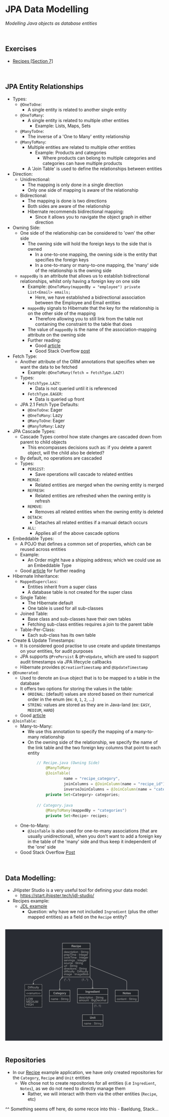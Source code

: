# JPA Data Modelling
*Modelling Java objects as database entities*

<br>

## Exercises
* [Recipes [Section 7]](../07-spring-mvc-web-dev/exercises/recipes)

<br>

## JPA Entity Relationships
* Types:
    * `@OneToOne`:
        * A single entity is related to another single entity
    * `@OneToMany`:
        * A single entity is related to multiple other entities
            * Example: Lists, Maps, Sets
    * `@ManyToOne`:
        * The inverse of a 'One to Many' entity relationship
    * `@ManyToMany`:
        * Multiple entities are related to multiple other entities
            * Example: Products and categories
                * Where products can belong to multiple categories and categories can have multiple products
        * A 'Join Table' is used to define the relationships between entities
* Direction:
    * Unidirectional:
        * The mapping is only done in a single direction
        * Only one side of mapping is aware of the relationship
    * Bidirectional:
        * The mapping is done is two directions
        * Both sides are aware of the relationship
        * Hibernate recommends bidirectional mapping:
            * Since it allows you to navigate the object graph in either direction
* Owning Side:
    * One side of the relationship can be considered to 'own' the other side
        * The owning side will hold the foreign keys to the side that is owned
            * In a one-to-one mapping, the owning side is the entity that specifies the foreign keys
            * In a one-to-many or many-to-one mapping, the 'many' side of the relationship is the owning side
    * `mappedBy` is an attribute that allows us to establish bidirectional relationships, whilst only having a foreign key on one side
        * Example: `@OneToMany(mappedBy = "employee") private List<Email> emails;`
            * Here, we have established a bidirectional association between the Employee and Email entities
        * `mappedBy` signals to Hibernate that the key for the relationship is on the other side of the mapping
            * Therefore allowing you to still link from the table not containing the constraint to the table that does
        * The value of `mappedBy` is the name of the association-mapping attribute on the owning side
        * Further reading:
            * Good [article](https://www.baeldung.com/jpa-joincolumn-vs-mappedby)
            * Good Stack Overflow [post](https://stackoverflow.com/questions/9108224/can-someone-explain-mappedby-in-jpa-and-hibernate)
* Fetch Type:
    * Another attribute of the ORM annotations that specifies when we want the data to be fetched
        * Example: `@OneToMany(fetch = FetchType.LAZY)`
    * Types:
        * `FetchType.LAZY`:
            * Data is not queried until it is referenced
        * `FetchType.EAGER`:
            * Data is queried up front
    * JPA 2.1 Fetch Type Defaults:
        * `@OneToOne`: Eager
        * `@OneToMany`: Lazy
        * `@ManyToOne`: Eager
        * `@ManyToMany`: Lazy
* JPA Cascade Types:
    * Cascade Types control how state changes are cascaded down from parent to child objects
        * This encompasses decisions such as: if you delete a parent object, will the child also be deleted?
    * By default, no operations are cascaded
    * Types:
        * `PERSIST`:
            * Save operations will cascade to related entities
        * `MERGE`:
            * Related entities are merged when the owning entity is merged
        * `REFRESH`:
            * Related entities are refreshed when the owning entity is refresh
        * `REMOVE`:
            * Removes all related entities when the owning entity is deleted
        * `DETACH`:
            * Detaches all related entities if a manual detach occurs
        * `ALL`:
            * Applies all of the above cascade options
* Embeddable Types:
    * A POJO that defines a common set of properties, which can be reused across entities
    * Example:
        * An Order might have a shipping address; which we could use as an Embeddable Type
    * Good [article](https://www.baeldung.com/jpa-embedded-embeddable) for further reading
* Hibernate Inheritance:
    * `MappedSuperclass`:
        * Entities inherit from a super class
        * A database table is not created for the super class
    * Single Table:
        * The Hibernate default
        * One table is used for all sub-classes
    * Joined Table:
        * Base class and sub-classes have their own tables
        * Fetching sub-class entities requires a join to the parent table
    * Table-Per-Class:
        * Each sub-class has its own table
* Create & Update Timestamps:
    * It is considered good practise to use create and update timestamps on your entities, for audit purposes
    * JPA supports `@PrePersist` & `@PreUpdate`, which are used to support audit timestamps via JPA lifecycle callbacks
    * Hibernate provides `@CreationTimestamp` and `@UpdateTimestamp`
* `@Enumerated`:
    * Used to denote an `Enum` object that is to be mapped to a table in the database
    * It offers two options for storing the values in the table:
        * `ORDINAL`: (default) values are stored based on their numerical order in the enum (ex: `0`, `1`, `2`, ...)
        * `STRING`: values are stored as they are in Java-land (ex: `EASY`, `MEDIUM`, `HARD`)
    * Good [article](https://www.baeldung.com/jpa-persisting-enums-in-jpa)
* `@JoinTable`:
    * Many-to-Many:
        * We use this annotation to specify the mapping of a many-to-many relationship
        * On the owning side of the relationship, we specify the name of the link table and the two foreign key columns that point to each entity
            ```java
                // Recipe.java (Owning Side)
                    @ManyToMany
                    @JoinTable(
                            name = "recipe_category",
                            joinColumns = @JoinColumn(name = "recipe_id"),
                            inverseJoinColumns = @JoinColumn(name = "category_id"))
                    private Set<Category> categories;

                // Category.java
                    @ManyToMany(mappedBy = "categories")
                    private Set<Recipe> recipes;
            ```
    * One-to-Many:
        * `@JoinTable` is also used for one-to-many associations (that are usually unidirectional), when you don't want to add a foreign key in the table of the 'many' side and thus keep it independent of the 'one' side
    * Good Stack Overflow [Post](https://stackoverflow.com/questions/5478328/in-which-case-do-you-use-the-jpa-jointable-annotation)

<br>

## Data Modelling:
* JHipster Studio is a very useful tool for defining your data model:
    * https://start.jhipster.tech/jdl-studio/
* Recipes example:
    * [JDL example](./res/recipes-jdl-data-model.jdl)
        * Question: why have we not included `Ingredient` (plus the other mapped entities) as a field on the `Recipe` entity?

<br>

<img src="./res/recipes-jdl-data-model.png" width="500">

<br>
<br>

## Repositories
* In our [Recipe](../07-spring-mvc-web-dev/exercises/recipes) example application, we have only created repositories for the `Category`, `Recipe` and `Unit` entities
    * We chose not to create repositories for all entities (i.e `Ingredient`, `Notes`), as we do not need to directly manage them
        * Rather, we will interact with them via the other entities (`Recipe`, etc)

^^ Something seems off here, do some recce into this - Baeldung, Stack...
